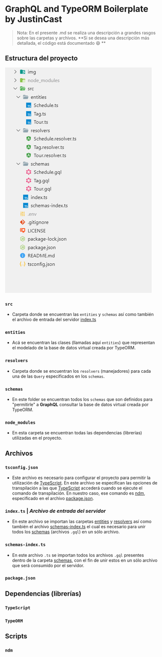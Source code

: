 # GraphQL and TypeORM Boilerplate by JustinCast

> Nota: En el presente .md se realiza una descripción a grandes rasgos  sobre las carpetas y archivos. **Si se desea una descripción más detallada, el código está documentado  :smile:  **

## Estructura del proyecto

 ![Project Structure](/img/project-structure.png)



### ``src``

- Carpeta donde se encuentran las `entities` y `schemas` así como también  el archivo de entrada del servidor [index.ts]( #index.ts )

### `entities`

- Acá se encuentran las clases (llamadas aquí `entities`) que representan el modelado de la base de datos virtual creada por TypeORM.

### ``resolvers``

- Carpeta donde se encuentran los `resolvers` (manejadores) para cada una de las `Query` especificados en los `schemas`.

### ``schemas``

- En este folder se encuentran todos los `schemas` que son definidos para "permitirle" a **GraphQL** consultar la base de datos virtual creada por TypeORM.

### `node_modules`

- En esta carpeta se encuentran todas las dependencias (librerías) utilizadas en el proyecto.



## Archivos

### `tsconfig.json`

- Este archivo es necesario para configurar el proyecto para permitir la utilización de [TypeScript]( #typescript ). En este archivo se especifican las opciones de transpilación a las que [TypeScript](#TypeScript) accederá cuando se ejecute el comando de transpilación. En nuestro caso, ese comando es [ndm](###ndm), especificado en el archivo [package.json](#package.json).

### `index.ts` | *Archivo de entrada del servidor*

- En este archivo se importan las carpetas [entities](###entities) y [resolvers](###resolvers) así como también el archivo [schemas-index.ts](#schemas-index.ts) el cual es necesario para unir todos los [schemas](###schemas) (archivos `.gql`) en un sólo archivo.

### `schemas-index.ts`

- En este archivo `.ts` se importan todos los archivos `.gql` presentes dentro de la carpeta [schemas](#schemas), con el fin de unir estos en un sólo archivo que será consumido por el servidor.

### `package.json`



## Dependencias (librerías)

### `TypeScript`



### `TypeORM`



## Scripts

### `ndm`